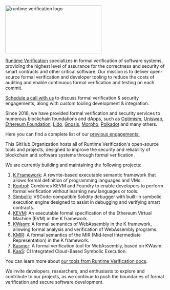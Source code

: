 <picture>
  <img alt="runtime verification logo" src="https://github.com/runtimeverification/runtimeverification/blob/main/rv%20logo%20white.svg" width="300" height="150">
</picture>

[Runtime Verification](https://runtimeverification.com/) specializes in formal verification of software systems, providing the highest level of assurance for the correctness and security of smart contracts and other critical software. Our mission is to deliver open-source formal verification and developer tooling to reduce the costs of auditing and enable continuous formal verification and testing on each commit.

[Schedule a call with us](https://calendly.com/d/ckz5-jcs-bk9/runtime-verification-everett-greg) to discuss formal verification & security engagements, along with custom tooling development & integration.

Since 2018, we have provided formal verification and security services to numerous blockchain foundations and dApps, such as [Optimism](https://runtimeverification.com/blog/kontrol-integrated-verification-of-the-optimism-pausability-mechanism), [Uniswap](https://github.com/runtimeverification/publications/blob/main/reports/smart-contracts/Uniswap-V1.pdf), [Ethereum Foundation](https://github.com/runtimeverification/publications/blob/main/reports/consensus-protocols/Ethereum-BeaconChain.pdf), [Lido](https://snapshot.org/#/lido-snapshot.eth/proposal/0x3bdf528b31956e029e867ebf79b02ee07e9a973987b34c5cffc14392e8b4480c), [Gnosis](https://github.com/runtimeverification/publications/blob/main/reports/smart-contracts/GnosisSafe.pdf), [Morpho](https://github.com/runtimeverification/publications/blob/main/reports/smart-contracts/Morpho-Audit-Report.pdf), [Polkadot](https://github.com/runtimeverification/polkadot-verification) and many others. 

Here you can find a complete list of our [previous engagements.](https://github.com/runtimeverification/publications) 
 
This GitHub Organization hosts all of Runtime Verification's open-source tools and projects, designed to improve the security and reliability of blockchain and software systems through formal verification.

We are currently building and maintaining the following projects:

1. [K Framework](https://github.com/kframework/k): A rewrite-based executable semantic framework that allows formal definition of programming languages and VMs.
2. [Kontrol](https://github.com/runtimeverification/kontrol): Combines KEVM and Foundry to enable developers to perform formal verification without learning new languages or tools.
3. [Simbolik](https://marketplace.visualstudio.com/items?itemName=RuntimeVerification.simbolik&ssr=false#review-details): VSCode-compatible Solidity debugger with built-in symbolic execution engine designed to assist in debugging and verifying smart contracts.
4. [KEVM](https://github.com/kframework/evm-semantics): An executable formal specification of the Ethereum Virtual Machine (EVM) in the K framework.
5. [KWasm](https://github.com/kframework/wasm-semantics): A formal semantics of WebAssembly in the K framework, allowing formal analysis and verification of WebAssembly programs.
6. [KMIR](https://github.com/runtimeverification/mir-semantics): A formal semantics of the MIR (Mid-level Intermediate Representation) in the K framework.
7. [Kasmer](https://kasmer.runtimeverification.com/): A formal verification tool for WebAssembly, based on KWasm.
8. [KaaS](https://kaas.runtimeverification.com/): CI Integrated Cloud-Based Symbolic Execution.

You can learn more about [our tools from Runtime Verification docs](https://docs.runtimeverification.com/index).

We invite developers, researchers, and enthusiasts to explore and contribute to our projects, as we continue to push the boundaries of formal verification and secure software development.
